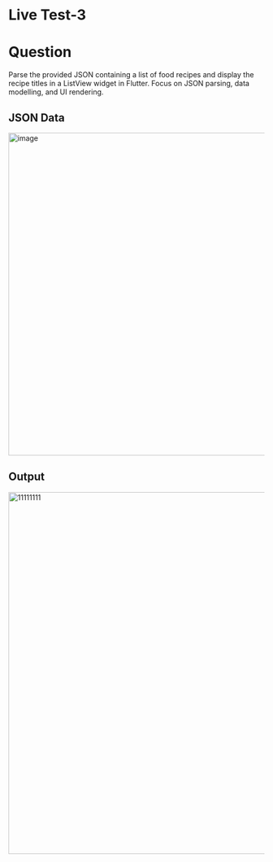 # Live Test-3
# Question
Parse the provided JSON containing a list of food recipes and display the recipe titles in a ListView widget in Flutter. Focus on JSON parsing, data modelling, and UI rendering.
## JSON Data
<img width="708" height="635" alt="image" src="https://github.com/user-attachments/assets/d5e41ec6-790d-4d15-8bc2-86df19268041" />

## Output
<img width="723" height="712" alt="11111111" src="https://github.com/user-attachments/assets/22cfc09a-f836-44d5-aa64-fdda5d0f7cad" />
